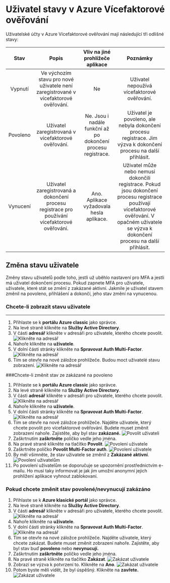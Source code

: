 <properties 
    pageTitle="Microsoft Azure Multi-Factor Authentication uživatele státy"
    description="Přečtěte si o stavech uživatele v Azure MFA."
    services="multi-factor-authentication"
    documentationCenter=""
    authors="kgremban"
    manager="femila"
    editor="curtand"/>

<tags
    ms.service="multi-factor-authentication"
    ms.workload="identity"
    ms.tgt_pltfrm="na"
    ms.devlang="na"
    ms.topic="article"
    ms.date="08/04/2016"
    ms.author="kgremban"/>

# <a name="user-states-in-azure-multi-factor-authentication"></a>Uživatel stavy v Azure Vícefaktorové ověřování

Uživatelské účty v Azure Vícefaktorové ověřování mají následující tři odlišné stavy:

Stav | Popis |Vliv na jiné prohlížeče aplikace| Poznámky
:-------------: | :-------------: |:-------------: |:-------------: |
Vypnutí | Ve výchozím stavu pro nové uživatele není zaregistrované v vícefaktorové ověřování.|Ne|Uživatel nepoužívá vícefaktorové ověřování.
Povoleno |Uživatel zaregistrovaná v vícefaktorové ověřování.|Ne.  Jsou i nadále funkční až po dokončení procesu registrace.|Uživatel je povoleno, ale nebyla dokončení procesu registrace. Jim výzva k dokončení procesu na další přihlásit.
Vynucení|Uživatel zaregistrovaná a dokončení procesu registrace pro používání vícefaktorové ověřování.|Ano.  Aplikace vyžadovala hesla aplikace. | Uživatel může nebo nemusí dokončili registrace. Pokud jsou dokončení procesu registrace používají vícefaktorové ověřování. V opačném uživatele se výzva k dokončení procesu na další přihlásit.

## <a name="changing-a-user-state"></a>Změna stavu uživatele
Změny stavu uživatelů podle toho, jestli už uběhlo nastavení pro MFA a jestli má uživatel dokončení procesu.  Pokud zapnete MFA pro uživatele, uživatele, které stát se změní z zakázané aktivní.  Jakmile je uživatel stavem změnil na povoleno, přihlášení a dokončí, jeho stav změní na vynucenou.  

### <a name="to-view-a-users-state"></a>Chcete-li zobrazit stavu uživatele
--------------------------------------------------------------------------------
1.  Přihlaste se k **portálu Azure classic** jako správce.
2.  Na levé straně klikněte na **Služby Active Directory**.
3.  V části **adresář** klikněte v adresáři pro uživatele, kterého chcete povolit.
![Klikněte na adresář](./media/multi-factor-authentication-get-started-cloud/directory1.png)
4.  Nahoře klikněte na **uživatele**.
5.  V dolní části stránky klikněte na **Spravovat Auth Multi-Factor**.
![Klikněte na adresář](./media/multi-factor-authentication-get-started-cloud/manage1.png)
6.  Tím se otevře na nové záložce prohlížeče.  Budou moct uživatelé stavu zobrazení.
![Klikněte na adresář](./media/multi-factor-authentication-get-started-user-states/userstate1.png)

###<a name="to-change-the-state-from-disabled-to-enabled"></a>Chcete-li změnit stav ze zakázané na povoleno
1.  Přihlaste se k **portálu Azure classic** jako správce.
2.  Na levé straně klikněte na **Služby Active Directory**.
3.  V části **adresář** klikněte v adresáři pro uživatele, kterého chcete povolit.
![Klikněte na adresář](./media/multi-factor-authentication-get-started-cloud/directory1.png)
4.  Nahoře klikněte na **uživatele**.
5.  V dolní části stránky klikněte na **Spravovat Auth Multi-Factor**.
![Klikněte na adresář](./media/multi-factor-authentication-get-started-cloud/manage1.png)
6.  Tím se otevře na nové záložce prohlížeče.  Najděte uživatele, který chcete povolit pro vícefaktorové ověřování. Budete muset změnit zobrazení nahoře. Zajistěte, aby byl stav **zakázané.** 
 ![Povolit uživateli](./media/multi-factor-authentication-get-started-cloud/enable1.png)
7.  Zaškrtnutím **zaškrtněte** políčko vedle jeho jména.
7.  Na pravé straně klikněte na tlačítko **Povolit**.
![Povolení uživatele](./media/multi-factor-authentication-get-started-cloud/user1.png)
8.  Zaškrtněte políčko **Povolit Multi-Factor auth**.
![Povolení uživatele](./media/multi-factor-authentication-get-started-cloud/enable2.png)
9.  By měl všimněte, že stav uživatele se změnil z **Zakázané** **aktivní**.
![Povolení uživatelům](./media/multi-factor-authentication-get-started-cloud/user.png)
10.  Po povolení uživatelům se doporučuje se upozornění prostřednictvím e-mailu.  Ho musí taky informovat je jak jim umožní anonymní jejich prohlížení aplikace vyhnout zablokovaní.

### <a name="to-change-the-state-from-enabledenforced-to-disabled"></a>Pokud chcete změnit stav povolené/nevynucují zakázáno
1.  Přihlaste se k **Azure klasické portál** jako správce.
2.  Na levé straně klikněte na **Služby Active Directory**.
3.  V části **adresář** klikněte v adresáři pro uživatele, kterého chcete povolit.
![Klikněte na adresář](./media/multi-factor-authentication-get-started-cloud/directory1.png)
4.  Nahoře klikněte na **uživatele**.
5.  V dolní části stránky klikněte na **Spravovat Auth Multi-Factor**.
![Klikněte na adresář](./media/multi-factor-authentication-get-started-cloud/manage1.png)
6.  Tím se otevře na nové záložce prohlížeče.  Najděte uživatele, který chcete zakázat. Budete muset změnit zobrazení nahoře. Zajistěte, aby byl stav buď **povoleno** nebo **nevynucují.**
7.  Zaškrtnutím **zaškrtněte** políčko vedle jeho jména.
7.  Na pravé straně klikněte na tlačítko **Zakázat**.
![Zakázat uživatele](./media/multi-factor-authentication-get-started-user-states/userstate2.png)
8.  Zobrazí se výzva k potvrzení to.  Klikněte na **Ano**.
![Zakázat uživatele](./media/multi-factor-authentication-get-started-user-states/userstate3.png)
9.  Potom byste měli vidět, že byl úspěšný.  Klikněte na **zavřete.** 
 ![Zakázat uživatele](./media/multi-factor-authentication-get-started-user-states/userstate4.png)
